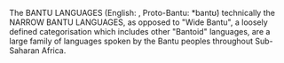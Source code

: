 The BANTU LANGUAGES (English: , Proto-Bantu: *bantʊ̀) technically the NARROW BANTU LANGUAGES, as opposed to "Wide Bantu", a loosely defined categorisation which includes other "Bantoid" languages, are a large family of languages spoken by the Bantu peoples throughout Sub-Saharan Africa.
